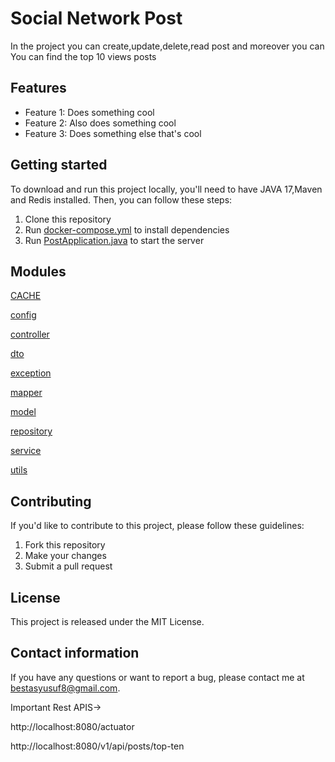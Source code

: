 
# Social Network Post

In the project you can create,update,delete,read post and moreover you can
You can find the top 10 views posts
## Features

- Feature 1: Does something cool
- Feature 2: Also does something cool
- Feature 3: Does something else that's cool

## Getting started

To download and run this project locally, you'll need to have JAVA 17,Maven and Redis installed. 
Then, you can follow these steps:

1. Clone this repository
2. Run [docker-compose.yml](docker-compose.yml) to install dependencies
3. Run [PostApplication.java](src%2Fmain%2Fjava%2Fcom%2Fsocialnetwork%2Fpost%2FPostApplication.java) to start the server

## Modules
[CACHE](src%2Fmain%2Fjava%2Fcom%2Fsocialnetwork%2Fpost%2Fcache)

[config](src%2Fmain%2Fjava%2Fcom%2Fsocialnetwork%2Fpost%2Fconfig)

[controller](src%2Fmain%2Fjava%2Fcom%2Fsocialnetwork%2Fpost%2Fcontroller)

[dto](src%2Fmain%2Fjava%2Fcom%2Fsocialnetwork%2Fpost%2Fdto)

[exception](src%2Fmain%2Fjava%2Fcom%2Fsocialnetwork%2Fpost%2Fexception)

[mapper](src%2Fmain%2Fjava%2Fcom%2Fsocialnetwork%2Fpost%2Fmapper)

[model](src%2Fmain%2Fjava%2Fcom%2Fsocialnetwork%2Fpost%2Fmodel)

[repository](src%2Fmain%2Fjava%2Fcom%2Fsocialnetwork%2Fpost%2Frepository)

[service](src%2Fmain%2Fjava%2Fcom%2Fsocialnetwork%2Fpost%2Fservice)

[utils](src%2Fmain%2Fjava%2Fcom%2Fsocialnetwork%2Fpost%2Futils)

## Contributing

If you'd like to contribute to this project, please follow these guidelines:

1. Fork this repository
2. Make your changes
3. Submit a pull request

## License

This project is released under the MIT License.

## Contact information

If you have any questions or want to report a bug, please contact me at bestasyusuf8@gmail.com.


Important Rest APIS->

http://localhost:8080/actuator

http://localhost:8080/v1/api/posts/top-ten
